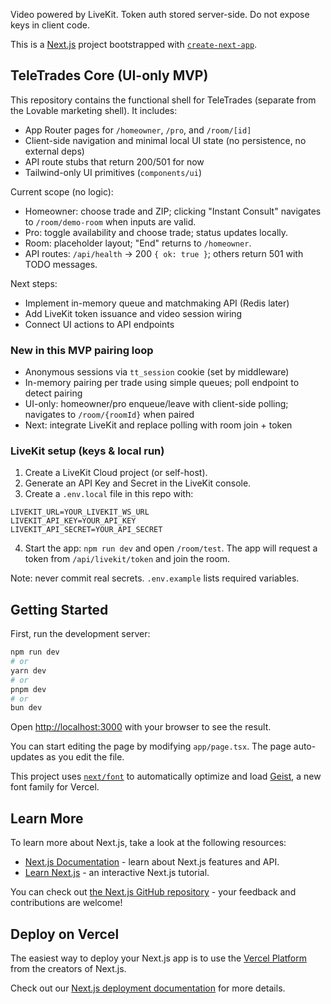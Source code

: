 Video powered by LiveKit. Token auth stored server-side. Do not expose keys in client code.

This is a [Next.js](https://nextjs.org) project bootstrapped with [`create-next-app`](https://nextjs.org/docs/app/api-reference/cli/create-next-app).

## TeleTrades Core (UI-only MVP)

This repository contains the functional shell for TeleTrades (separate from the Lovable marketing shell). It includes:

- App Router pages for `/homeowner`, `/pro`, and `/room/[id]`
- Client-side navigation and minimal local UI state (no persistence, no external deps)
- API route stubs that return 200/501 for now
- Tailwind-only UI primitives (`components/ui`)

Current scope (no logic):

- Homeowner: choose trade and ZIP; clicking "Instant Consult" navigates to `/room/demo-room` when inputs are valid.
- Pro: toggle availability and choose trade; status updates locally.
- Room: placeholder layout; "End" returns to `/homeowner`.
- API routes: `/api/health` → 200 `{ ok: true }`; others return 501 with TODO messages.

Next steps:

- Implement in-memory queue and matchmaking API (Redis later)
- Add LiveKit token issuance and video session wiring
- Connect UI actions to API endpoints

### New in this MVP pairing loop

- Anonymous sessions via `tt_session` cookie (set by middleware)
- In-memory pairing per trade using simple queues; poll endpoint to detect pairing
- UI-only: homeowner/pro enqueue/leave with client-side polling; navigates to `/room/{roomId}` when paired
- Next: integrate LiveKit and replace polling with room join + token

### LiveKit setup (keys & local run)

1. Create a LiveKit Cloud project (or self-host).
2. Generate an API Key and Secret in the LiveKit console.
3. Create a `.env.local` file in this repo with:

```
LIVEKIT_URL=YOUR_LIVEKIT_WS_URL
LIVEKIT_API_KEY=YOUR_API_KEY
LIVEKIT_API_SECRET=YOUR_API_SECRET
```

4. Start the app: `npm run dev` and open `/room/test`. The app will request a token from `/api/livekit/token` and join the room.

Note: never commit real secrets. `.env.example` lists required variables.

## Getting Started

First, run the development server:

```bash
npm run dev
# or
yarn dev
# or
pnpm dev
# or
bun dev
```

Open [http://localhost:3000](http://localhost:3000) with your browser to see the result.

You can start editing the page by modifying `app/page.tsx`. The page auto-updates as you edit the file.

This project uses [`next/font`](https://nextjs.org/docs/app/building-your-application/optimizing/fonts) to automatically optimize and load [Geist](https://vercel.com/font), a new font family for Vercel.

## Learn More

To learn more about Next.js, take a look at the following resources:

- [Next.js Documentation](https://nextjs.org/docs) - learn about Next.js features and API.
- [Learn Next.js](https://nextjs.org/learn) - an interactive Next.js tutorial.

You can check out [the Next.js GitHub repository](https://github.com/vercel/next.js) - your feedback and contributions are welcome!

## Deploy on Vercel

The easiest way to deploy your Next.js app is to use the [Vercel Platform](https://vercel.com/new?utm_medium=default-template&filter=next.js&utm_source=create-next-app&utm_campaign=create-next-app-readme) from the creators of Next.js.

Check out our [Next.js deployment documentation](https://nextjs.org/docs/app/building-your-application/deploying) for more details.
